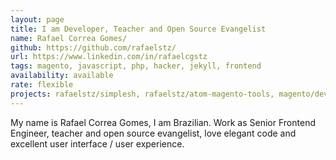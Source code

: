 ```yaml
---
layout: page
title: I am Developer, Teacher and Open Source Evangelist
name: Rafael Correa Gomes/
github: https://github.com/rafaelstz/
url: https://www.linkedin.com/in/rafaelcgstz
tags: magento, javascript, php, hacker, jekyll, frontend
availability: available
rate: flexible
projects: rafaelstz/simplesh, rafaelstz/atom-magento-tools, magento/devdocs
---
```


My name is Rafael Correa Gomes, I am Brazilian. Work as Senior Frontend Engineer, teacher and open source evangelist, love elegant code and excellent user interface / user experience.
